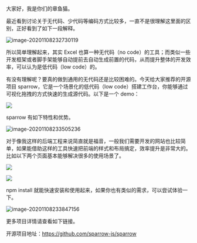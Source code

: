 大家好，我是你们的章鱼猫。

最近看到讨论关于无代码、少代码等编码方式比较多，一直不是很理解这里面的区别，正好看到了如下一段解释。

![image-20201108232730119](https://7465-test-3c9b5e-books-1301492295.tcb.qcloud.la/mac_github_images/compress_image-20201108232730119.png)

所以简单理解起来，其实 Excel 也算一种无代码（no code）的工具；而类似一些开发框架或者脚手架能够自动提前去自动生成前置的代码，从而提升整体的开发效率，可以认为是低代码（low code）的。

有没有理解呢？要真的做到通用的无代码还是比较困难的。今天给大家推荐的开源项目 sparrow，它是一个场景化的低代码（low code）搭建工作台，你能够通过可视化拖拽的方式快速的生成源代码。以下是一个 demo：

![](https://7465-test-3c9b5e-books-1301492295.tcb.qcloud.la/mac_github_images/sparrow.demo.gif)

sparrow 有如下特性和优势。

![image-20201108233505236](https://7465-test-3c9b5e-books-1301492295.tcb.qcloud.la/mac_github_images/compress_image-20201108233505236.png)

对于像我这样的后端工程来说简直就是福音，一般我们需要开发的网站也比较简单，如果能借助这样的工具快速把前端的样式和布局搞定，效率提升是非常大的。比如以下两个页面基本能够解决很多的使用场景了。

![](https://7465-test-3c9b5e-books-1301492295.tcb.qcloud.la/mac_github_images/compress_sparrow.demo.01.png)

![](https://7465-test-3c9b5e-books-1301492295.tcb.qcloud.la/mac_github_images/compress_sparrow.demo.02.png)

npm install 就能快速安装和使用起来，如果你也有类似的需求，可以尝试体验一下。

![image-20201108233847156](https://7465-test-3c9b5e-books-1301492295.tcb.qcloud.la/mac_github_images/compress_image-20201108233847156.png)

更多项目详情请查看如下链接。

开源项目地址：https://github.com/sparrow-js/sparrow